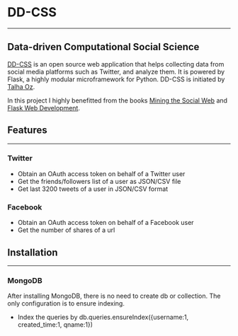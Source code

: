 # DD-CSS
---------
## Data-driven Computational Social Science

[DD-CSS](http://dd-css.com) is an open source web application that helps collecting data from social media platforms such as Twitter, and analyze them.
It is powered by Flask, a highly modular microframework for Python.
DD-CSS is initiated by [Talha Oz][toz].

In this project I highly benefitted from the books [Mining the Social Web](https://github.com/ptwobrussell/Mining-the-Social-Web-2nd-Edition) and [Flask Web Development](https://github.com/miguelgrinberg/flasky).

## Features
-----------
### Twitter
* Obtain an OAuth access token on behalf of a Twitter user
* Get the friends/followers list of a user as JSON/CSV file
* Get last 3200 tweets of a user in JSON/CSV format

### Facebook
* Obtain an OAuth access token on behalf of a Facebook user
* Get the number of shares of a url

## Installation
---------------
### MongoDB
After installing MongoDB, there is no need to create db or collection. The only configuration is to ensure indexing.
* Index the queries by db.queries.ensureIndex({username:1, created_time:1, qname:1})
 
[toz]: http://www.mli.gmu.edu/toz/wordpress
